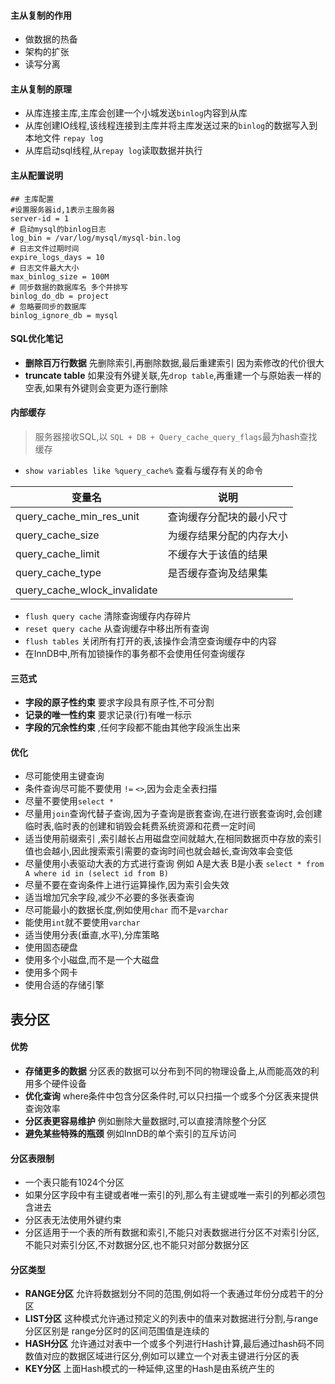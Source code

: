 #### 主从复制的作用

* 做数据的热备
* 架构的扩张
* 读写分离

#### 主从复制的原理

* 从库连接主库,主库会创建一个小城发送`binlog`内容到从库
* 从库创建IO线程,该线程连接到主库并将主库发送过来的`binlog`的数据写入到本地文件 `repay log`
* 从库启动sql线程,从`repay log`读取数据并执行

#### 主从配置说明

```properties
## 主库配置
#设置服务器id,1表示主服务器
server-id = 1  
# 启动mysql的binlog日志
log_bin = /var/log/mysql/mysql-bin.log 
# 日志文件过期时间
expire_logs_days = 10 
# 日志文件最大大小
max_binlog_size = 100M 
# 同步数据的数据库名 多个并排写
binlog_do_db = project 
# 忽略要同步的数据库 
binlog_ignore_db = mysql 
```

#### SQL优化笔记

* **删除百万行数据**  先删除索引,再删除数据,最后重建索引 因为索修改的代价很大
* **truncate table** 如果没有外键关联,先`drop table`,再重建一个与原始表一样的空表,如果有外键则会变更为逐行删除

#### 内部缓存

> 服务器接收SQL,以 `SQL + DB + Query_cache_query_flags`最为hash查找缓存

* `show variables like %query_cache%` 查看与缓存有关的命令

| 变量名                       | 说明                     |
| ---------------------------- | ------------------------ |
| query_cache_min_res_unit     | 查询缓存分配块的最小尺寸 |
| query_cache_size             | 为缓存结果分配的内存大小 |
| query_cache_limit            | 不缓存大于该值的结果     |
| query_cache_type             | 是否缓存查询及结果集     |
| query_cache_wlock_invalidate |                          |

* `flush query cache` 清除查询缓存内存碎片
* `reset query cache` 从查询缓存中移出所有查询
* `flush tables` 关闭所有打开的表,该操作会清空查询缓存中的内容
* 在InnDB中,所有加锁操作的事务都不会使用任何查询缓存

#### 三范式

* **字段的原子性约束** 要求字段具有原子性,不可分割
* **记录的唯一性约束** 要求记录(行)有唯一标示
* **字段的冗余性约束** ,任何字段都不能由其他字段派生出来

#### 优化

* 尽可能使用主键查询
* 条件查询尽可能不要使用 `!=` `<>`,因为会走全表扫描
* 尽量不要使用`select *` 
* 尽量用`join`查询代替子查询,因为子查询是嵌套查询,在进行嵌套查询时,会创建临时表,临时表的创建和销毁会耗费系统资源和花费一定时间
* 适当使用前缀索引 ,索引越长占用磁盘空间就越大,在相同数据页中存放的索引值也会越小,因此搜索索引需要的查询时间也就会越长,查询效率会变低
* 尽量使用小表驱动大表的方式进行查询 例如 A是大表 B是小表 `select * from A where id in (select id from B)`
* 尽量不要在查询条件上进行运算操作,因为索引会失效
* 适当增加冗余字段,减少不必要的多张表查询
* 尽可能最小的数据长度,例如使用`char` 而不是`varchar`
* 能使用`int`就不要使用`varchar`
* 适当使用分表(垂直,水平),分库策略
* 使用固态硬盘
* 使用多个小磁盘,而不是一个大磁盘
* 使用多个网卡
* 使用合适的存储引擎

## 表分区

#### 优势

* **存储更多的数据** 分区表的数据可以分布到不同的物理设备上,从而能高效的利用多个硬件设备
* **优化查询** where条件中包含分区条件时,可以只扫描一个或多个分区表来提供查询效率
* **分区表更容易维护** 例如删除大量数据时,可以直接清除整个分区
* **避免某些特殊的瓶颈** 例如InnDB的单个索引的互斥访问

#### 分区表限制

* 一个表只能有1024个分区
* 如果分区字段中有主键或者唯一索引的列,那么有主键或唯一索引的列都必须包含进去
* 分区表无法使用外键约束
* 分区适用于一个表的所有数据和索引,不能只对表数据进行分区不对索引分区,不能只对索引分区,不对数据分区,也不能只对部分数据分区

#### 分区类型

* **RANGE分区** 允许将数据划分不同的范围,例如将一个表通过年份分成若干的分区
* **LIST分区** 这种模式允许通过预定义的列表中的值来对数据进行分割,与range分区区别是 range分区时的区间范围值是连续的
* **HASH分区** 允许通过对表中一个或多个列进行Hash计算,最后通过hash码不同数值对应的数据区域进行区分,例如可以建立一个对表主键进行分区的表
* **KEY分区**  上面Hash模式的一种延伸,这里的Hash是由系统产生的